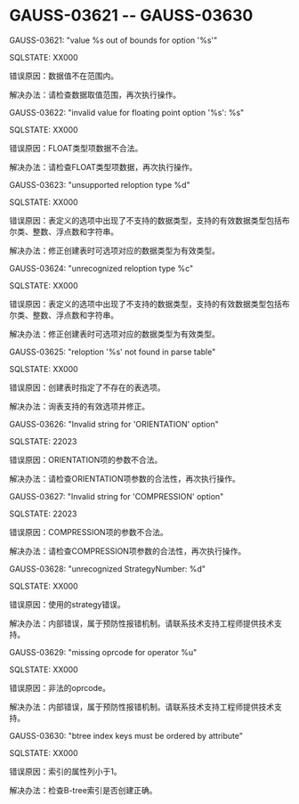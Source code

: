 # GAUSS-03621 -- GAUSS-03630

GAUSS-03621: "value %s out of bounds for option '%s'"

SQLSTATE: XX000

错误原因：数据值不在范围内。

解决办法：请检查数据取值范围，再次执行操作。

GAUSS-03622: "invalid value for floating point option '%s': %s"

SQLSTATE: XX000

错误原因：FLOAT类型项数据不合法。

解决办法：请检查FLOAT类型项数据，再次执行操作。

GAUSS-03623: "unsupported reloption type %d"

SQLSTATE: XX000

错误原因：表定义的选项中出现了不支持的数据类型，支持的有效数据类型包括布尔类、整数、浮点数和字符串。

解决办法：修正创建表时可选项对应的数据类型为有效类型。

GAUSS-03624: "unrecognized reloption type %c"

SQLSTATE: XX000

错误原因：表定义的选项中出现了不支持的数据类型，支持的有效数据类型包括布尔类、整数、浮点数和字符串。

解决办法：修正创建表时可选项对应的数据类型为有效类型。

GAUSS-03625: "reloption '%s' not found in parse table"

SQLSTATE: XX000

错误原因：创建表时指定了不存在的表选项。

解决办法：询表支持的有效选项并修正。

GAUSS-03626: "Invalid string for 'ORIENTATION' option"

SQLSTATE: 22023

错误原因：ORIENTATION项的参数不合法。

解决办法：请检查ORIENTATION项参数的合法性，再次执行操作。

GAUSS-03627: "Invalid string for 'COMPRESSION' option"

SQLSTATE: 22023

错误原因：COMPRESSION项的参数不合法。

解决办法：请检查COMPRESSION项参数的合法性，再次执行操作。

GAUSS-03628: "unrecognized StrategyNumber: %d"

SQLSTATE: XX000

错误原因：使用的strategy错误。

解决办法：内部错误，属于预防性报错机制。请联系技术支持工程师提供技术支持。

GAUSS-03629: "missing oprcode for operator %u"

SQLSTATE: XX000

错误原因：非法的oprcode。

解决办法：内部错误，属于预防性报错机制。请联系技术支持工程师提供技术支持。

GAUSS-03630: "btree index keys must be ordered by attribute"

SQLSTATE: XX000

错误原因：索引的属性列小于1。

解决办法：检查B-tree索引是否创建正确。

